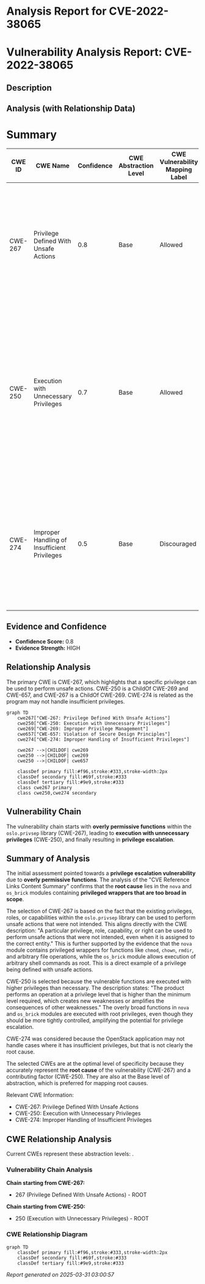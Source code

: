 # Analysis Report for CVE-2022-38065

# Vulnerability Analysis Report: CVE-2022-38065

## Description



## Analysis (with Relationship Data)

# Summary
| CWE ID | CWE Name | Confidence | CWE Abstraction Level | CWE Vulnerability Mapping Label | CWE-Vulnerability Mapping Notes |
|---|---|---|---|---|---|
| CWE-267 | Privilege Defined With Unsafe Actions | 0.8 | Base | Allowed | Primary CWE. The vulnerability stems from overly permissive functions that allow for actions that should be tightly controlled, ultimately leading to privilege escalation. |
| CWE-250 | Execution with Unnecessary Privileges | 0.7 | Base | Allowed | Secondary CWE. The overly permissive functions within `oslo.privsep`, `nova`, and `os_brick` are executed with higher privileges than necessary, which creates new weaknesses and amplifies the consequences of other weaknesses. |
| CWE-274 | Improper Handling of Insufficient Privileges | 0.5 | Base | Discouraged | Secondary CWE. This is a possible weakness where the product does not handle or incorrectly handles when it has insufficient privileges to perform an operation, leading to resultant weaknesses. |

## Evidence and Confidence

*   **Confidence Score:** 0.8
*   **Evidence Strength:** HIGH

## Relationship Analysis
The primary CWE is CWE-267, which highlights that a specific privilege can be used to perform unsafe actions. CWE-250 is a ChildOf CWE-269 and CWE-657, and CWE-267 is a ChildOf CWE-269. CWE-274 is related as the program may not handle insufficient privileges.

```mermaid
graph TD
    cwe267["CWE-267: Privilege Defined With Unsafe Actions"]
    cwe250["CWE-250: Execution with Unnecessary Privileges"]
    cwe269["CWE-269: Improper Privilege Management"]
    cwe657["CWE-657: Violation of Secure Design Principles"]
    cwe274["CWE-274: Improper Handling of Insufficient Privileges"]

    cwe267 -->|CHILDOF| cwe269
    cwe250 -->|CHILDOF| cwe269
    cwe250 -->|CHILDOF| cwe657
    
    classDef primary fill:#f96,stroke:#333,stroke-width:2px
    classDef secondary fill:#69f,stroke:#333
    classDef tertiary fill:#9e9,stroke:#333
    class cwe267 primary
    class cwe250,cwe274 secondary
```

## Vulnerability Chain
The vulnerability chain starts with **overly permissive functions** within the `oslo.privsep` library (CWE-267), leading to **execution with unnecessary privileges** (CWE-250), and finally resulting in **privilege escalation**.

## Summary of Analysis
The initial assessment pointed towards a **privilege escalation vulnerability** due to **overly permissive functions**. The analysis of the "CVE Reference Links Content Summary" confirms that the **root cause** lies in the `nova` and `os_brick` modules containing **privileged wrappers that are too broad in scope**.

The selection of CWE-267 is based on the fact that the existing privileges, roles, or capabilities within the `oslo.privsep` library can be used to perform unsafe actions that were not intended. This aligns directly with the CWE description: "A particular privilege, role, capability, or right can be used to perform unsafe actions that were not intended, even when it is assigned to the correct entity." This is further supported by the evidence that the `nova` module contains privileged wrappers for functions like `chmod`, `chown`, `rmdir`, and arbitrary file operations, while the `os_brick` module allows execution of arbitrary shell commands as root. This is a direct example of a privilege being defined with unsafe actions.

CWE-250 is selected because the vulnerable functions are executed with higher privileges than necessary. The description states: "The product performs an operation at a privilege level that is higher than the minimum level required, which creates new weaknesses or amplifies the consequences of other weaknesses." The overly broad functions in `nova` and `os_brick` modules are executed with root privileges, even though they should be more tightly controlled, amplifying the potential for privilege escalation.

CWE-274 was considered because the OpenStack application may not handle cases where it has insufficient privileges, but that is not clearly the root cause.

The selected CWEs are at the optimal level of specificity because they accurately represent the **root cause** of the vulnerability (CWE-267) and a contributing factor (CWE-250). They are also at the Base level of abstraction, which is preferred for mapping root causes.

Relevant CWE Information:
- CWE-267: Privilege Defined With Unsafe Actions
- CWE-250: Execution with Unnecessary Privileges
- CWE-274: Improper Handling of Insufficient Privileges


## CWE Relationship Analysis

Current CWEs represent these abstraction levels: .


### Vulnerability Chain Analysis

**Chain starting from CWE-267:**
- 267 (Privilege Defined With Unsafe Actions) - ROOT


**Chain starting from CWE-250:**
- 250 (Execution with Unnecessary Privileges) - ROOT



### CWE Relationship Diagram

```mermaid
graph TD
    classDef primary fill:#f96,stroke:#333,stroke-width:2px
    classDef secondary fill:#69f,stroke:#333
    classDef tertiary fill:#9e9,stroke:#333
```



*Report generated on 2025-03-31 03:00:57*
